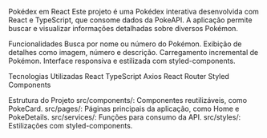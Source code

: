Pokédex em React 
Este projeto é uma Pokédex interativa desenvolvida com React e TypeScript, que consome dados da PokeAPI. A aplicação permite buscar e visualizar informações detalhadas sobre diversos Pokémon.

Funcionalidades
Busca por nome ou número do Pokémon.
Exibição de detalhes como imagem, número e descrição.
Carregamento incremental de Pokémon.
Interface responsiva e estilizada com styled-components.

Tecnologias Utilizadas
React
TypeScript
Axios
React Router
Styled Components

Estrutura do Projeto
src/components/: Componentes reutilizáveis, como PokeCard.
src/pages/: Páginas principais da aplicação, como Home e PokeDetails.
src/services/: Funções para consumo da API.
src/styles/: Estilizações com styled-components.
